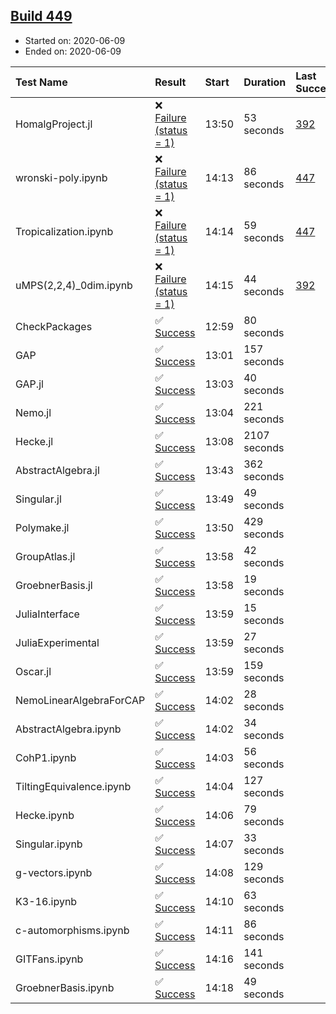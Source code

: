## [Build 449](https://oscarci.mathematik.uni-kl.de/job/oscar-julia-1.4/449/)

* Started on: 2020-06-09
* Ended on: 2020-06-09

| Test Name    | Result | Start | Duration | Last Success | First Failure |
|:-------------|:-------|:------|:---------|:-------------|:--------------|
| HomalgProject.jl | ❌ [Failure (status = 1)](https://oscarci.mathematik.uni-kl.de/job/oscar-julia-1.4/449/artifact/logs/build-449/HomalgProject.jl.log) | 13:50 | 53 seconds | [392](https://oscarci.mathematik.uni-kl.de/job/oscar-julia-1.4/392/) | [393](https://oscarci.mathematik.uni-kl.de/job/oscar-julia-1.4/393/) |
| wronski-poly.ipynb | ❌ [Failure (status = 1)](https://oscarci.mathematik.uni-kl.de/job/oscar-julia-1.4/449/artifact/logs/build-449/wronski-poly.ipynb.log) | 14:13 | 86 seconds | [447](https://oscarci.mathematik.uni-kl.de/job/oscar-julia-1.4/447/) | [448](https://oscarci.mathematik.uni-kl.de/job/oscar-julia-1.4/448/) |
| Tropicalization.ipynb | ❌ [Failure (status = 1)](https://oscarci.mathematik.uni-kl.de/job/oscar-julia-1.4/449/artifact/logs/build-449/Tropicalization.ipynb.log) | 14:14 | 59 seconds | [447](https://oscarci.mathematik.uni-kl.de/job/oscar-julia-1.4/447/) | [448](https://oscarci.mathematik.uni-kl.de/job/oscar-julia-1.4/448/) |
| uMPS(2,2,4)_0dim.ipynb | ❌ [Failure (status = 1)](https://oscarci.mathematik.uni-kl.de/job/oscar-julia-1.4/449/artifact/logs/build-449/uMPS-2-2-4-_0dim.ipynb.log) | 14:15 | 44 seconds | [392](https://oscarci.mathematik.uni-kl.de/job/oscar-julia-1.4/392/) | [393](https://oscarci.mathematik.uni-kl.de/job/oscar-julia-1.4/393/) |
| CheckPackages | ✅ [Success](https://oscarci.mathematik.uni-kl.de/job/oscar-julia-1.4/449/artifact/logs/build-449/CheckPackages.log) | 12:59 | 80 seconds |  |  |
| GAP | ✅ [Success](https://oscarci.mathematik.uni-kl.de/job/oscar-julia-1.4/449/artifact/logs/build-449/GAP.log) | 13:01 | 157 seconds |  |  |
| GAP.jl | ✅ [Success](https://oscarci.mathematik.uni-kl.de/job/oscar-julia-1.4/449/artifact/logs/build-449/GAP.jl.log) | 13:03 | 40 seconds |  |  |
| Nemo.jl | ✅ [Success](https://oscarci.mathematik.uni-kl.de/job/oscar-julia-1.4/449/artifact/logs/build-449/Nemo.jl.log) | 13:04 | 221 seconds |  |  |
| Hecke.jl | ✅ [Success](https://oscarci.mathematik.uni-kl.de/job/oscar-julia-1.4/449/artifact/logs/build-449/Hecke.jl.log) | 13:08 | 2107 seconds |  |  |
| AbstractAlgebra.jl | ✅ [Success](https://oscarci.mathematik.uni-kl.de/job/oscar-julia-1.4/449/artifact/logs/build-449/AbstractAlgebra.jl.log) | 13:43 | 362 seconds |  |  |
| Singular.jl | ✅ [Success](https://oscarci.mathematik.uni-kl.de/job/oscar-julia-1.4/449/artifact/logs/build-449/Singular.jl.log) | 13:49 | 49 seconds |  |  |
| Polymake.jl | ✅ [Success](https://oscarci.mathematik.uni-kl.de/job/oscar-julia-1.4/449/artifact/logs/build-449/Polymake.jl.log) | 13:50 | 429 seconds |  |  |
| GroupAtlas.jl | ✅ [Success](https://oscarci.mathematik.uni-kl.de/job/oscar-julia-1.4/449/artifact/logs/build-449/GroupAtlas.jl.log) | 13:58 | 42 seconds |  |  |
| GroebnerBasis.jl | ✅ [Success](https://oscarci.mathematik.uni-kl.de/job/oscar-julia-1.4/449/artifact/logs/build-449/GroebnerBasis.jl.log) | 13:58 | 19 seconds |  |  |
| JuliaInterface | ✅ [Success](https://oscarci.mathematik.uni-kl.de/job/oscar-julia-1.4/449/artifact/logs/build-449/JuliaInterface.log) | 13:59 | 15 seconds |  |  |
| JuliaExperimental | ✅ [Success](https://oscarci.mathematik.uni-kl.de/job/oscar-julia-1.4/449/artifact/logs/build-449/JuliaExperimental.log) | 13:59 | 27 seconds |  |  |
| Oscar.jl | ✅ [Success](https://oscarci.mathematik.uni-kl.de/job/oscar-julia-1.4/449/artifact/logs/build-449/Oscar.jl.log) | 13:59 | 159 seconds |  |  |
| NemoLinearAlgebraForCAP | ✅ [Success](https://oscarci.mathematik.uni-kl.de/job/oscar-julia-1.4/449/artifact/logs/build-449/NemoLinearAlgebraForCAP.log) | 14:02 | 28 seconds |  |  |
| AbstractAlgebra.ipynb | ✅ [Success](https://oscarci.mathematik.uni-kl.de/job/oscar-julia-1.4/449/artifact/logs/build-449/AbstractAlgebra.ipynb.log) | 14:02 | 34 seconds |  |  |
| CohP1.ipynb | ✅ [Success](https://oscarci.mathematik.uni-kl.de/job/oscar-julia-1.4/449/artifact/logs/build-449/CohP1.ipynb.log) | 14:03 | 56 seconds |  |  |
| TiltingEquivalence.ipynb | ✅ [Success](https://oscarci.mathematik.uni-kl.de/job/oscar-julia-1.4/449/artifact/logs/build-449/TiltingEquivalence.ipynb.log) | 14:04 | 127 seconds |  |  |
| Hecke.ipynb | ✅ [Success](https://oscarci.mathematik.uni-kl.de/job/oscar-julia-1.4/449/artifact/logs/build-449/Hecke.ipynb.log) | 14:06 | 79 seconds |  |  |
| Singular.ipynb | ✅ [Success](https://oscarci.mathematik.uni-kl.de/job/oscar-julia-1.4/449/artifact/logs/build-449/Singular.ipynb.log) | 14:07 | 33 seconds |  |  |
| g-vectors.ipynb | ✅ [Success](https://oscarci.mathematik.uni-kl.de/job/oscar-julia-1.4/449/artifact/logs/build-449/g-vectors.ipynb.log) | 14:08 | 129 seconds |  |  |
| K3-16.ipynb | ✅ [Success](https://oscarci.mathematik.uni-kl.de/job/oscar-julia-1.4/449/artifact/logs/build-449/K3-16.ipynb.log) | 14:10 | 63 seconds |  |  |
| c-automorphisms.ipynb | ✅ [Success](https://oscarci.mathematik.uni-kl.de/job/oscar-julia-1.4/449/artifact/logs/build-449/c-automorphisms.ipynb.log) | 14:11 | 86 seconds |  |  |
| GITFans.ipynb | ✅ [Success](https://oscarci.mathematik.uni-kl.de/job/oscar-julia-1.4/449/artifact/logs/build-449/GITFans.ipynb.log) | 14:16 | 141 seconds |  |  |
| GroebnerBasis.ipynb | ✅ [Success](https://oscarci.mathematik.uni-kl.de/job/oscar-julia-1.4/449/artifact/logs/build-449/GroebnerBasis.ipynb.log) | 14:18 | 49 seconds |  |  |
